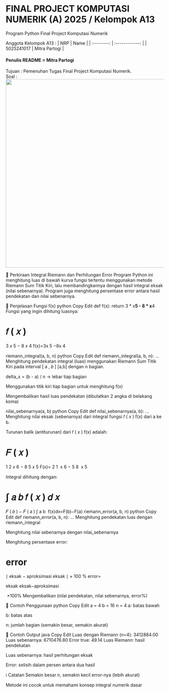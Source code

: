 # FINAL PROJECT KOMPUTASI NUMERIK (A) 2025 / Kelompok A13
Program Python Final Project Komputasi Numerik

Anggota Kelompok A13 :
|    NRP     |      Name      |
| :--------: | :------------: |
| 5025241017 | Mitra Partogi   |

<h4>Penulis README = Mitra Partogi</h4>
Tujuan : Pemenuhan Tugas Final Project Komputasi Numerik. <br>
Soal : 
<div align="left">
  <img src="https://github.com/user-attachments/assets/acbaa9b3-92c0-42bc-b9fd-0bec5c7b1d2d" width="600" />
</div>

📐 Perkiraan Integral Riemann dan Perhitungan Error
Program Python ini menghitung luas di bawah kurva fungsi tertentu menggunakan metode Riemann Sum Titik Kiri, lalu membandingkannya dengan hasil integral eksak (nilai sebenarnya). Program juga menghitung persentase error antara hasil pendekatan dan nilai sebenarnya.

🔧 Penjelasan Fungsi
f(x)
python
Copy
Edit
def f(x):
    return 3 * x**5 - 8 * x**4
Fungsi yang ingin dihitung luasnya:

𝑓
(
𝑥
)
=
3
𝑥
5
−
8
𝑥
4
f(x)=3x 
5
 −8x 
4
 
riemann_integral(a, b, n)
python
Copy
Edit
def riemann_integral(a, b, n):
    ...
Menghitung pendekatan integral (luas) menggunakan Riemann Sum Titik Kiri pada interval 
[
𝑎
,
𝑏
]
[a,b] dengan n bagian.

delta_x = (b - a) / n → lebar tiap bagian

Menggunakan titik kiri tiap bagian untuk menghitung f(x)

Mengembalikan hasil luas pendekatan (dibulatkan 2 angka di belakang koma)

nilai_sebenarnya(a, b)
python
Copy
Edit
def nilai_sebenarnya(a, b):
    ...
Menghitung nilai eksak (sebenarnya) dari integral fungsi 
𝑓
(
𝑥
)
f(x) dari a ke b.

Turunan balik (antiturunan) dari 
𝑓
(
𝑥
)
f(x) adalah:

𝐹
(
𝑥
)
=
1
2
𝑥
6
−
8
5
𝑥
5
F(x)= 
2
1
​
 x 
6
 − 
5
8
​
 x 
5
 
Integral dihitung dengan:

∫
𝑎
𝑏
𝑓
(
𝑥
)
𝑑
𝑥
=
𝐹
(
𝑏
)
−
𝐹
(
𝑎
)
∫ 
a
b
​
 f(x)dx=F(b)−F(a)
riemann_error(a, b, n)
python
Copy
Edit
def riemann_error(a, b, n):
    ...
Menghitung pendekatan luas dengan riemann_integral

Menghitung nilai sebenarnya dengan nilai_sebenarnya

Menghitung persentase error:

error
=
∣
eksak
−
aproksimasi
eksak
∣
×
100
%
error= 
​
  
eksak
eksak−aproksimasi
​
  
​
 ×100%
Mengembalikan (nilai pendekatan, nilai sebenarnya, error%)

🔢 Contoh Penggunaan
python
Copy
Edit
a = 4
b = 16
n = 4
a: batas bawah

b: batas atas

n: jumlah bagian (semakin besar, semakin akurat)

🧾 Contoh Output
java
Copy
Edit
Luas dengan Riemann (n=4): 3412884.00
Luas sebenarnya: 6710476.80
Error true: 49.14
Luas Riemann: hasil pendekatan

Luas sebenarnya: hasil perhitungan eksak

Error: selisih dalam persen antara dua hasil

ℹ️ Catatan
Semakin besar n, semakin kecil error-nya (lebih akurat)

Metode ini cocok untuk memahami konsep integral numerik dasar
